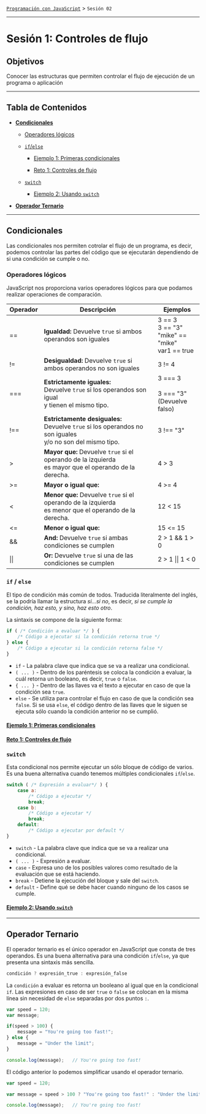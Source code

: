 [`Programación con JavaScript`](../Readme.md) > `Sesión 02`

---

# Sesión 1: Controles de flujo

## Objetivos

Conocer las estructuras que permiten controlar el flujo de ejecución de un programa o aplicación

---

## Tabla de Contenidos

- **[Condicionales](#condicionales)**

	- [Operadores lógicos](#operadores-lógicos)

	- [`if`/`else`](#if--else)

		- [Ejemplo 1: Primeras condicionales](./Ejemplo-01)

		- [Reto 1: Controles de flujo](./Reto-01)

	- [`switch`](#switch)

		- [Ejemplo 2: Usando `switch`](./Ejemplo-02)

- **[Operador Ternario](#operador-ternario)**

---

## Condicionales

Las condicionales nos permiten cotrolar el flujo de un programa, es decir, podemos controlar las partes del código que se ejecutarán dependiendo de si una condición se cumple o no.

### Operadores lógicos

JavaScript nos proporciona varios operadores lógicos para que podamos realizar operaciones de comparación.

| Operador | Descripción                                                                                                       | Ejemplos                                                      |
|----------|-------------------------------------------------------------------------------------------------------------------|---------------------------------------------------------------|
| ==       | **Igualdad:** Devuelve `true` si ambos operandos son iguales                                                      | 3 == 3<br> 3 == "3"<br> "mike" == "mike"<br> var1 == true<br> |
| !=       | **Desigualdad:** Devuelve `true` si ambos operandos no son iguales                                                | 3 != 4                                                        |
| ===      | **Estrictamente iguales:**<br> Devuelve `true` si los operandos son igual<br> y tienen el mismo tipo.             | 3 === 3 <br><br> 3 === "3"<br> (Devuelve falso)               |
| !==      | **Estrictamente desiguales:** <br> Devuelve `true` si los operandos no son iguales<br> y/o no son del mismo tipo. | 3 !== "3"                                                     |
| >        | **Mayor que:** Devuelve `true` si el operando de la izquierda<br> es mayor que el operando de la derecha.         | 4 > 3                                                         |
| >=       | **Mayor o igual que:**                                                                                            | 4 >= 4                                                        |
| <        | **Menor que:** Devuelve `true` si el operando de la izquierda<br>  es menor que el operando de la derecha.        | 12 < 15                                                       |
| <=       | **Menor o igual que:**                                                                                            | 15 <= 15                                                      |
| &&       | **And:** Devuelve `true` si ambas condiciones se cumplen                                                          | 2 > 1 && 1 > 0                                                |
| \|\|       | **Or:** Devuelve `true` si una de las condiciones se cumplen                                                      | 2 > 1 \|\| 1 < 0                                                |

### `if` / `else`

El tipo de condición más común de todos. Traducida literalmente del inglés, se la podría llamar la estructura *si...si no*, es decir, *si se cumple la condición, haz esto, y sino, haz esto otro*.

La sintaxis se compone de la siguiente forma:

```javascript
if ( /* Condición a evaluar */ ) {
	/* Código a ejecutar si la condición retorna true */
} else {
	/* Código a ejecutar si la condición retorna false */
}
```

- `if` - La palabra clave que indica que se va a realizar una condicional.
- `( ... )` - Dentro de los paréntesis se coloca la condición a evaluar, la cuál retorna un booleano, es decir, `true` o `false`.
- `{ ... }` - Dentro de las llaves va el texto a ejecutar en caso de que la condición sea `true`.
- `else` - Se utiliza para controlar el flujo en caso de que la condición sea `false`. Si se usa `else`, el código dentro de las llaves que le siguen se ejecuta sólo cuando la condición anterior no se cumplió.

#### [Ejemplo 1: Primeras condicionales](./Ejemplo-01)

#### [Reto 1: Controles de flujo](./Reto-01)

### `switch`

Esta condicional nos permite ejecutar un sólo bloque de código de varios. Es una buena alternativa cuando tenemos múltiples condicionales `if`/`else`.

```javascript
switch ( /* Expresión a evaluar*/ ) {
	case a:
		/* Código a ejecutar */
		break;
	case b:
		/* Código a ejecutar */
		break;
	default:
		/* Código a ejecutar por default */
}
```

- `switch` - La palabra clave que indica que se va a realizar una condicional.
- `( ... )` - Expresión a evaluar.
- `case` - Expresa uno de los posibles valores como resultado de la evaluación que se está haciendo.
- `break` - Detiene la ejecución del bloque y sale del `switch`.
- `default` - Define qué se debe hacer cuando ninguno de los casos se cumple.

#### [Ejemplo 2: Usando `switch`](./Ejemplo-02)

---

## Operador Ternario

El operador ternario es el único operador en JavaScript que consta de tres operandos. Es una buena alternativa para una condición `if`/`else`, ya que presenta una sintaxis más sencilla.

```javascript
condición ? expresión_true : expresión_false
```

La `condición` a evaluar es retorna un booleano al igual que en la condicional `if`. Las expresiones en caso de ser `true` o `false` se colocan en la misma línea sin necesidad de `else` separadas por dos puntos `:`.

```javascript
var speed = 120;
var message;

if(speed > 100) {
	message = "You're going too fast!";
} else {
	message = "Under the limit";
}

console.log(message);	// You're going too fast!
```

El código anterior lo podemos simplificar usando el operador ternario.

```javascript
var speed = 120;

var message = speed > 100 ? "You're going too fast!" : "Under the limit";

console.log(message);	// You're going too fast!
```
